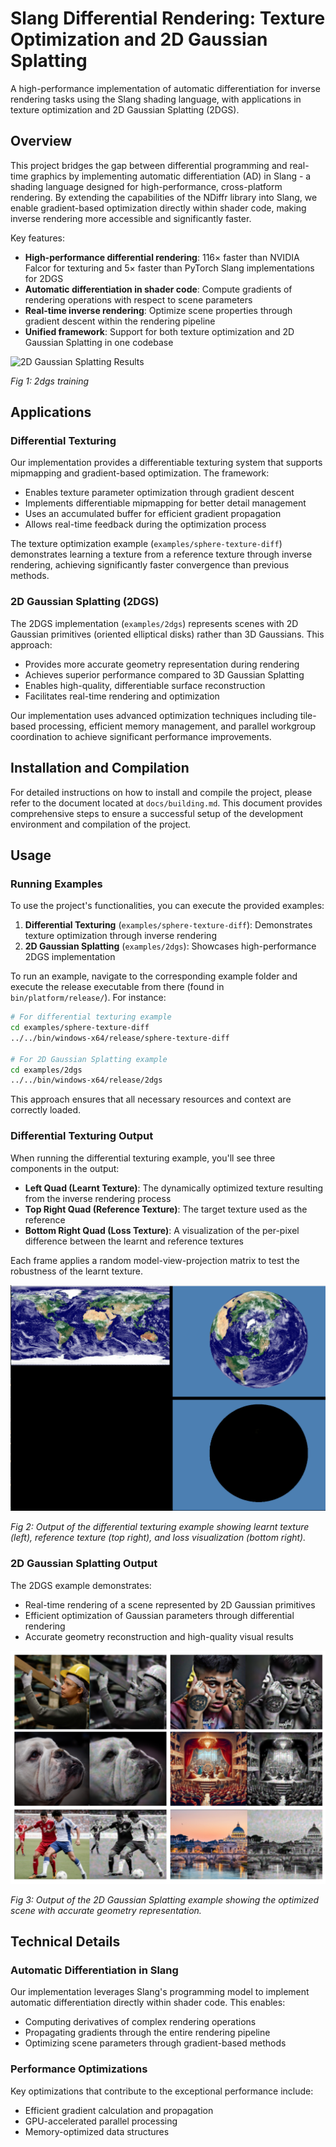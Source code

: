 # Slang Differential Rendering: Texture Optimization and 2D Gaussian Splatting

A high-performance implementation of automatic differentiation for inverse rendering tasks using the Slang shading language, with applications in texture optimization and 2D Gaussian Splatting (2DGS).

## Overview

This project bridges the gap between differential programming and real-time graphics by implementing automatic differentiation (AD) in Slang - a shading language designed for high-performance, cross-platform rendering. By extending the capabilities of the NDiffr library into Slang, we enable gradient-based optimization directly within shader code, making inverse rendering more accessible and significantly faster.

Key features:
- **High-performance differential rendering**: 116× faster than NVIDIA Falcor for texturing and 5× faster than PyTorch Slang implementations for 2DGS
- **Automatic differentiation in shader code**: Compute gradients of rendering operations with respect to scene parameters
- **Real-time inverse rendering**: Optimize scene properties through gradient descent within the rendering pipeline
- **Unified framework**: Support for both texture optimization and 2D Gaussian Splatting in one codebase

![2D Gaussian Splatting Results](gs.gif)

*Fig 1: 2dgs training*


## Applications

### Differential Texturing

Our implementation provides a differentiable texturing system that supports mipmapping and gradient-based optimization. The framework:

- Enables texture parameter optimization through gradient descent
- Implements differentiable mipmapping for better detail management
- Uses an accumulated buffer for efficient gradient propagation
- Allows real-time feedback during the optimization process

The texture optimization example (`examples/sphere-texture-diff`) demonstrates learning a texture from a reference texture through inverse rendering, achieving significantly faster convergence than previous methods.

### 2D Gaussian Splatting (2DGS)

The 2DGS implementation (`examples/2dgs`) represents scenes with 2D Gaussian primitives (oriented elliptical disks) rather than 3D Gaussians. This approach:

- Provides more accurate geometry representation during rendering
- Achieves superior performance compared to 3D Gaussian Splatting
- Enables high-quality, differentiable surface reconstruction
- Facilitates real-time rendering and optimization

Our implementation uses advanced optimization techniques including tile-based processing, efficient memory management, and parallel workgroup coordination to achieve significant performance improvements.

## Installation and Compilation

For detailed instructions on how to install and compile the project, please refer to the document located at `docs/building.md`. This document provides comprehensive steps to ensure a successful setup of the development environment and compilation of the project.

## Usage

### Running Examples

To use the project's functionalities, you can execute the provided examples:

1. **Differential Texturing** (`examples/sphere-texture-diff`): Demonstrates texture optimization through inverse rendering
2. **2D Gaussian Splatting** (`examples/2dgs`): Showcases high-performance 2DGS implementation

To run an example, navigate to the corresponding example folder and execute the release executable from there (found in `bin/platform/release/`). For instance:

```bash
# For differential texturing example
cd examples/sphere-texture-diff
../../bin/windows-x64/release/sphere-texture-diff

# For 2D Gaussian Splatting example
cd examples/2dgs
../../bin/windows-x64/release/2dgs
```

This approach ensures that all necessary resources and context are correctly loaded.

### Differential Texturing Output

When running the differential texturing example, you'll see three components in the output:

- **Left Quad (Learnt Texture)**: The dynamically optimized texture resulting from the inverse rendering process
- **Top Right Quad (Reference Texture)**: The target texture used as the reference
- **Bottom Right Quad (Loss Texture)**: A visualization of the per-pixel difference between the learnt and reference textures

Each frame applies a random model-view-projection matrix to test the robustness of the learnt texture.

![Differential Texture Learning Output](sphere-diff.png)

*Fig 2: Output of the differential texturing example showing learnt texture (left), reference texture (top right), and loss visualization (bottom right).*

### 2D Gaussian Splatting Output

The 2DGS example demonstrates:

- Real-time rendering of a scene represented by 2D Gaussian primitives
- Efficient optimization of Gaussian parameters through differential rendering
- Accurate geometry reconstruction and high-quality visual results

![2D Gaussian Splatting Results](Captura%20de%20pantalla%202025-05-15%20a%20las%2013.40.54.png)

*Fig 3: Output of the 2D Gaussian Splatting example showing the optimized scene with accurate geometry representation.*

## Technical Details

### Automatic Differentiation in Slang

Our implementation leverages Slang's programming model to implement automatic differentiation directly within shader code. This enables:

- Computing derivatives of complex rendering operations
- Propagating gradients through the entire rendering pipeline
- Optimizing scene parameters through gradient-based methods

### Performance Optimizations

Key optimizations that contribute to the exceptional performance include:

- Efficient gradient calculation and propagation
- GPU-accelerated parallel processing
- Memory-optimized data structures





